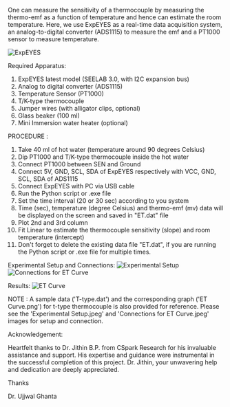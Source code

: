 One can measure the sensitivity of a thermocouple by measuring the thermo-emf as a function of temperature and hence can estimate the room temperature. 
Here, we use ExpEYES as a real-time data acquisition system, an analog-to-digital converter (ADS1115) to measure the emf and a PT1000 sensor to measure temperature. 

![ExpEYES](https://github.com/myphysicslabathome/Thermo-EMF-vs.-Temperature-Curve-using-ExpEYES/assets/175300150/37934e04-5e53-4eae-aab8-8b82c9b8f9f9)

Required Apparatus:
1. ExpEYES latest model (SEELAB 3.0, with I2C expansion bus)
2. Analog to digital converter (ADS1115)
3. Temperature Sensor (PT1000)
4. T/K-type thermocouple 
5. Jumper wires (with alligator clips, optional)
6. Glass beaker (100 ml)
6. Mini Immersion water heater (optional)


PROCEDURE :
1. Take 40 ml of hot water (temperature around 90 degrees Celsius)
2. Dip PT1000 and T/K-type thermocouple inside the hot water
3. Connect PT1000 between SEN and Ground
4. Connect 5V, GND, SCL, SDA of ExpEYES respectively with VCC, GND, SCL, SDA of ADS1115 
5. Connect ExpEYES with PC via USB cable
5. Run the Python script or .exe file 
6. Set the time interval (20 or 30 sec) according to you system
7. Time (sec), temperature (degree Celsius) and thermo-emf (mv) data will be displayed on the screen and saved in "ET.dat" file
8. Plot 2nd and 3rd column
9. Fit Linear to estimate the thermocouple sensitivity (slope) and room temperature (intercept)
10. Don't forget to delete the existing data file "ET.dat", if you are running the Python script or .exe file for multiple times.

Experimental Setup and Connections:
![Experimental Setup](https://github.com/myphysicslabathome/Thermo-EMF-vs.-Temperature-Curve-using-ExpEYES/assets/175300150/fa5fac3e-fe3e-40e1-a1d9-9284caa9c80a)
![Connections for ET Curve](https://github.com/myphysicslabathome/Thermo-EMF-vs.-Temperature-Curve-using-ExpEYES/assets/175300150/b239d757-05d3-4baf-9d44-49ee344cdc3d)

Results: 
![ET Curve](https://github.com/myphysicslabathome/Thermo-EMF-vs.-Temperature-Curve-using-ExpEYES/assets/175300150/454319d0-f009-40e3-b365-f841a9f26ccf)

NOTE :
A sample data ('T-type.dat') and the corresponding graph ('ET Curve.png') for t-type thermocouple is also provided for reference. 
Please see the 'Experimental Setup.jpeg' and 'Connections for ET Curve.jpeg' images for setup and connection. 

Acknowledgement:

Heartfelt thanks to Dr. Jithin B.P. from CSpark Research for his invaluable assistance and support. His expertise and guidance were instrumental in the successful completion of this project. Dr. Jithin, your unwavering help and dedication are deeply appreciated.

Thanks

Dr. Ujjwal Ghanta
